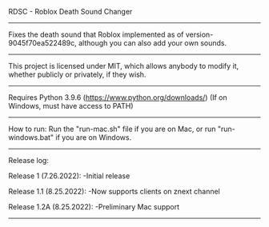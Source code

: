 RDSC - Roblox Death Sound Changer
___________________________________________________
Fixes the death sound that Roblox implemented as of version-9045f70ea522489c, although you can also add your own sounds.
___________________________________________________
This project is licensed under MIT, which allows anybody to modify it, whether publicly or privately, if they wish.
___________________________________________________
Requires Python 3.9.6 (https://www.python.org/downloads/) (If on Windows, must have access to PATH)
___________________________________________________
How to run:
Run the "run-mac.sh" file if you are on Mac, or run "run-windows.bat" if you are on Windows.
___________________________________________________
Release log:

Release 1 (7.26.2022):
-Initial release

Release 1.1 (8.25.2022):
-Now supports clients on znext channel

Release 1.2A (8.25.2022):
-Preliminary Mac support
___________________________________________________
